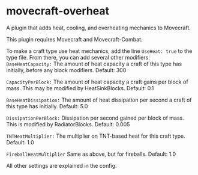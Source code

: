 # movecraft-overheat
A plugin that adds heat, cooling, and overheating mechanics to Movecraft.

This plugin requires Movecraft and Movecraft-Combat.

To make a craft type use heat mechanics, add the line ``UseHeat: true`` to the type file. From there, you can add several other modifiers:
``BaseHeatCapacity:`` The amount of heat capacity a craft of this type has initially, before any block modifiers. Default: 300

``CapacityPerBlock:`` The amount of heat capacity a craft gains per block of mass. This may be modified by HeatSinkBlocks. Default: 0.1

``BaseHeatDissipation:`` The amount of heat dissipation per second a craft of this type has initially. Default: 5.0

``DissipationPerBlock:`` Dissipation per second gained per block of mass. This is modified by RadiatorBlocks. Default: 0.005

``TNTHeatMultiplier:`` The multiplier on TNT-based heat for this craft type. Default: 1.0

``FireballHeatMultiplier`` Same as above, but for fireballs. Default: 1.0

All other settings are explained in the config.
